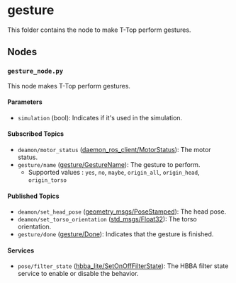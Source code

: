 # gesture

This folder contains the node to make T-Top perform gestures.

## Nodes

### `gesture_node.py`

This node makes T-Top perform gestures.

#### Parameters

- `simulation` (bool): Indicates if it's used in the simulation.

#### Subscribed Topics

- `deamon/motor_status` ([daemon_ros_client/MotorStatus](../../daemon_ros_client/msg/MotorStatus.msg)): The motor status.
- `gesture/name` ([gesture/GestureName](msg/GestureName.msg)): The gesture to perform.
    - Supported values : `yes`, `no`, `maybe`, `origin_all`, `origin_head`, `origin_torso`

#### Published Topics

- `deamon/set_head_pose` ([geometry_msgs/PoseStamped](http://docs.ros.org/en/noetic/api/geometry_msgs/html/msg/PoseStamped.html)):
  The head pose.
- `deamon/set_torso_orientation` ([std_msgs/Float32](http://docs.ros.org/en/noetic/api/std_msgs/html/msg/Float32.html)): The
  torso orientation.
- `gesture/done` ([gesture/Done](msg/Done.msg)): Indicates that the gesture is finished.

#### Services

- `pose/filter_state` ([hbba_lite/SetOnOffFilterState](../../hbba_lite/srv/SetOnOffFilterState.srv)): The HBBA filter
  state service to enable or disable the behavior.
